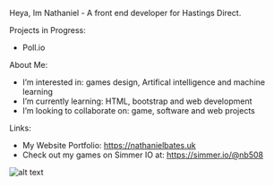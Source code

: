 
Heya, Im Nathaniel - A front end developer for Hastings Direct. 

Projects in Progress:
- Poll.io

About Me:

- I’m interested in: games design, Artifical intelligence and machine learning
- I’m currently learning: HTML, bootstrap and web development
- I’m looking to collaborate on: game, software and web projects 

Links:

- My Website Portfolio: https://nathanielbates.uk
- Check out my games on Simmer IO at: https://simmer.io/@nb508

![alt text](https://i.kym-cdn.com/photos/images/facebook/002/432/394/1e1.jpg)
